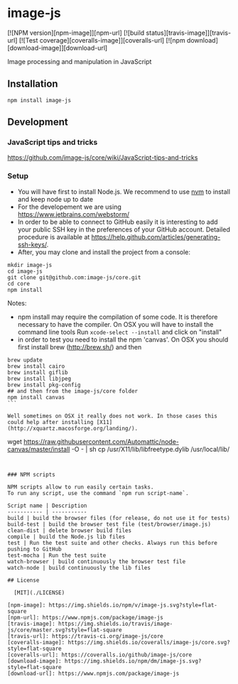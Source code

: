 # image-js

  [![NPM version][npm-image]][npm-url]
  [![build status][travis-image]][travis-url]
  [![Test coverage][coveralls-image]][coveralls-url]
  [![npm download][download-image]][download-url]

Image processing and manipulation in JavaScript

## Installation

`npm install image-js`

## Development

### JavaScript tips and tricks

https://github.com/image-js/core/wiki/JavaScript-tips-and-tricks

### Setup

* You will have first to install Node.js. We recommend to use [nvm](https://github.com/creationix/nvm) to install and keep node up to date
* For the developement we are using https://www.jetbrains.com/webstorm/
* In order to be able to connect to GitHub easily it is interesting to add your public SSH key in the preferences of your GitHub account. Detailed procedure is available at https://help.github.com/articles/generating-ssh-keys/.
* After, you may clone and install the project from a console:

```
mkdir image-js
cd image-js
git clone git@github.com:image-js/core.git
cd core
npm install
```

Notes:
* npm install may require the compilation of some code.
  It is therefore necessary to have the compiler.
  On OSX you will have to install the command line tools
  Run `xcode-select --install` and click on "install"
* in order to test you need to install the npm 'canvas'.
  On OSX you should first install brew (http://brew.sh/) and then
````
brew update
brew install cairo
brew install giflib
brew install libjpeg
brew install pkg-config
## and then from the image-js/core folder
npm install canvas
```

Well sometimes on OSX it really does not work. In those cases this could help after installing [X11](http://xquartz.macosforge.org/landing/).
````
wget https://raw.githubusercontent.com/Automattic/node-canvas/master/install -O - | sh
cp /usr/X11/lib/libfreetype.dylib /usr/local/lib/
````


### NPM scripts

NPM scripts allow to run easily certain tasks.  
To run any script, use the command `npm run script-name`.

Script name | Description
----------- | -----------
build | build the browser files (for release, do not use it for tests)
build-test | build the browser test file (test/browser/image.js)
clean-dist | delete browser build files
compile | build the Node.js lib files
test | Run the test suite and other checks. Always run this before pushing to GitHub
test-mocha | Run the test suite
watch-browser | build continuously the browser test file
watch-node | build continuously the lib files

## License

  [MIT](./LICENSE)

[npm-image]: https://img.shields.io/npm/v/image-js.svg?style=flat-square
[npm-url]: https://www.npmjs.com/package/image-js
[travis-image]: https://img.shields.io/travis/image-js/core/master.svg?style=flat-square
[travis-url]: https://travis-ci.org/image-js/core
[coveralls-image]: https://img.shields.io/coveralls/image-js/core.svg?style=flat-square
[coveralls-url]: https://coveralls.io/github/image-js/core
[download-image]: https://img.shields.io/npm/dm/image-js.svg?style=flat-square
[download-url]: https://www.npmjs.com/package/image-js
